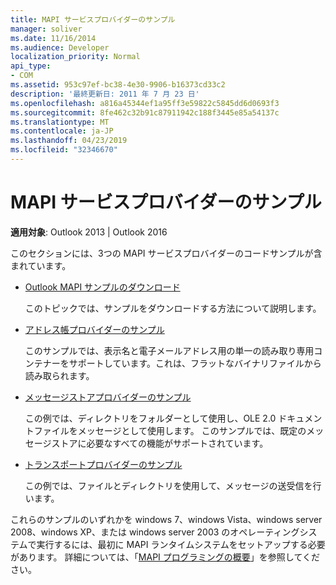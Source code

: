 ```yaml
---
title: MAPI サービスプロバイダーのサンプル
manager: soliver
ms.date: 11/16/2014
ms.audience: Developer
localization_priority: Normal
api_type:
- COM
ms.assetid: 953c97ef-bc38-4e30-9906-b16373cd33c2
description: '最終更新日: 2011 年 7 月 23 日'
ms.openlocfilehash: a816a45344ef1a95ff3e59822c5845dd6d0693f3
ms.sourcegitcommit: 8fe462c32b91c87911942c188f3445e85a54137c
ms.translationtype: MT
ms.contentlocale: ja-JP
ms.lasthandoff: 04/23/2019
ms.locfileid: "32346670"
---
```

# <a name="mapi-service-provider-samples"></a>MAPI サービスプロバイダーのサンプル

  
  
**適用対象**: Outlook 2013 | Outlook 2016 
  
このセクションには、3つの MAPI サービスプロバイダーのコードサンプルが含まれています。
  
- [Outlook MAPI サンプルのダウンロード](downloading-the-outlook-mapi-samples.md)
    
    このトピックでは、サンプルをダウンロードする方法について説明します。
    
- [アドレス帳プロバイダーのサンプル](address-book-provider-sample.md)
    
    このサンプルでは、表示名と電子メールアドレス用の単一の読み取り専用コンテナーをサポートしています。これは、フラットなバイナリファイルから読み取られます。
    
- [メッセージストアプロバイダーのサンプル](message-store-provider-sample.md)
    
    この例では、ディレクトリをフォルダーとして使用し、OLE 2.0 ドキュメントファイルをメッセージとして使用します。 このサンプルでは、既定のメッセージストアに必要なすべての機能がサポートされています。
    
- [トランスポートプロバイダーのサンプル](transport-provider-sample.md)
    
    この例では、ファイルとディレクトリを使用して、メッセージの送受信を行います。
    
これらのサンプルのいずれかを windows 7、windows Vista、windows server 2008、windows XP、または windows server 2003 のオペレーティングシステムで実行するには、最初に MAPI ランタイムシステムをセットアップする必要があります。 詳細については、「[MAPI プログラミングの概要](mapi-programming-overview.md)」を参照してください。
  

